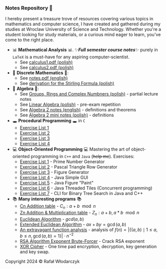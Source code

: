 ### Notes Repository 🚀
I hereby present a treasure trove of resources covering various topics in mathematics and computer science, I have created and gathered during my studies at Wroclaw University of Science and Technology. Whether you're a student looking for study materials, or a curious mind eager to learn, you've come to the right place.

- 📊 **Mathematical Analysis** 📊. ✨***Full semester course notes***✨ purely in `LaTeX` is a must-have for any aspiring computer-scientist. 
    - See [calculus1.pdf (polish)](https://github.com/Rafisto/uni/raw/master/2023_semester_1/calculus_1/calculus.pdf)
    - See [calculus2.pdf (polish)](https://github.com/Rafisto/uni/raw/master/2024_semester_2/calculus_2/calculus2.pdf)
- 🥶 **Discrete Mathematics** 🥶:
    - See [notes.pdf (english)](https://github.com/Rafisto/uni/raw/master/2024_semester_2/discrete_mathematics/notes.pdf)
    - See [derivation for the Stirling Formula (polish)](https://github.com/Rafisto/uni/raw/master/2024_semester_2/discrete_mathematics/wzor-stirlinga.pdf)
- 🤔 **Algebra** 🤔:
    - See [Groups, Rings and Complex Numbners (polish)](https://github.com/Rafisto/uni/raw/master/2023_semester_1/algebra_2/wyklad.pdf) - partial lecture notes
    - See [Linear Algebra (polish)](https://github.com/Rafisto/uni/blob/master/2023_semester_1/algebra_2/kolokwium-2-tematy.md) - pre-exam repetition
    - See [Algebra 2 notes (english)](https://github.com/Rafisto/uni/raw/master/2024_semester_2/algebra_2/algebra2.pdf) - definitions and theorems
    - See [Algebra 2 mini notes (polish)](https://github.com/Rafisto/uni/blob/master/2024_semester_2/algebra_2/notes.md) - definitions
- 🕳 **Procedural Programming** 🕳 in `C`
    - [Exercise List 1](https://github.com/Rafisto/uni/tree/master/2023_semester_1/introduction_to_computer_science/lab1/)
    - [Exercise List 2](https://github.com/Rafisto/uni/tree/master/2023_semester_1/introduction_to_computer_science/lab2/)
    - [Exercise List 3](https://github.com/Rafisto/uni/tree/master/2023_semester_1/introduction_to_computer_science/lab3/)
    - [Exercise List 4](https://github.com/Rafisto/uni/tree/master/2023_semester_1/introduction_to_computer_science/lab4/)
- 💻 **Object-Oriented Programming** 💻
    Mastering the art of object-oriented programming in `C++` and `Java` (~~help me~~). Exercises:
    - [Exercise List 1](https://github.com/Rafisto/uni/tree/master/2024_semester_2/oop/lab1/) - Prime Number Generator
    - [Exercise List 2](https://github.com/Rafisto/uni/tree/master/2024_semester_2/oop/lab2/) - Pascal Triangle Row Generator
    - [Exercise List 3](https://github.com/Rafisto/uni/tree/master/2024_semester_2/oop/lab3/) - Figure Generator
    - [Exercise List 4](https://github.com/Rafisto/uni/tree/master/2024_semester_2/oop/lab4/) - Java Simple GUI
    - [Exercise List 5](https://github.com/Rafisto/uni/tree/master/2024_semester_2/oop/lab5/) - Java Figure "Paint"
    - [Exercise List 6](https://github.com/Rafisto/uni/tree/master/2024_semester_2/oop/lab6/) - Java Threaded Tiles (Concurrent programming)
    - [Exercise List 7](https://github.com/Rafisto/uni/tree/master/2024_semester_2/oop/lab7/) - CLI for Binary Tree Search in Java and C++ 
- 📚 **Many interesting programs** 📚
    - [Cn Addition table](https://github.com/Rafisto/uni/blob/master/2023_semester_1/algebra_2/programy/zadanie24-c.py) - $C_n: a + b \mod n$
    - [Zn Addition & Multiplication table](https://github.com/Rafisto/uni/blob/master/2023_semester_1/algebra_2/programy/zadanie24.py) - $Z_n: a + b, a * b \mod n$
    - [Euclidean Algorithm](https://github.com/Rafisto/uni/blob/master/2023_semester_1/algebra_2/programy/zadanie39.py) - $gcd(a, b)$
    - [Extended Euclidean Algorithm](https://github.com/Rafisto/uni/blob/master/2023_semester_1/algebra_2/programy/zadanie40.py) - $ax + by = \gcd(a, b)$
    - [An extravagant function analysis](https://github.com/Rafisto/uni/blob/master/2023_semester_1/algebra_2/programy/zadanie49.py) - analysis of $f(n)=\left|\{(a,b) \mid 1 \leq a,b \leq n, \gcd(a,b)=1\}\right| \cdot n^{-2}$
    - [RSA Algorithm Exponent Brute-Forcer](https://github.com/Rafisto/uni/blob/master/2024_semester_2/algebra_2/programs/rsa34.py) - Crack RSA exponent
    - [XOR Cipher](https://github.com/Rafisto/uni/blob/master/2023_semester_1/logic_and_formal_structures/programy/xorcipher.py) - One time pad encryption, decryption, key generation and key swap.

Copyright 2024 © Rafał Włodarczyk
